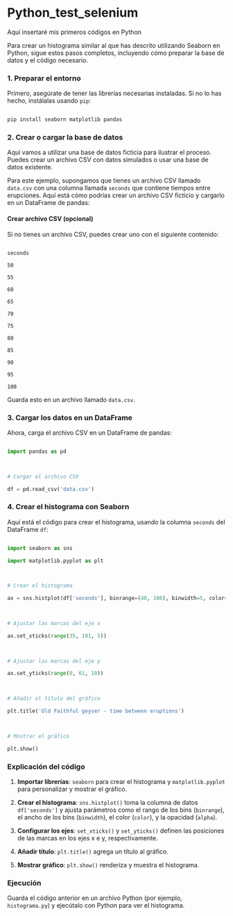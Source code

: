 # Python_test_selenium
Aquí insertaré mis primeros códigos en Python

Para crear un histograma similar al que has descrito utilizando Seaborn en Python, sigue estos pasos completos, incluyendo cómo preparar la base de datos y el código necesario. 

  

### 1. Preparar el entorno 

  

Primero, asegúrate de tener las librerías necesarias instaladas. Si no lo has hecho, instálalas usando `pip`: 

  

```bash 

pip install seaborn matplotlib pandas 

``` 

  

### 2. Crear o cargar la base de datos 

  

Aquí vamos a utilizar una base de datos ficticia para ilustrar el proceso. Puedes crear un archivo CSV con datos simulados o usar una base de datos existente. 

  

Para este ejemplo, supongamos que tienes un archivo CSV llamado `data.csv` con una columna llamada `seconds` que contiene tiempos entre erupciones. Aquí está cómo podrías crear un archivo CSV ficticio y cargarlo en un DataFrame de pandas: 

  

#### Crear archivo CSV (opcional) 

Si no tienes un archivo CSV, puedes crear uno con el siguiente contenido: 

  

```csv 

seconds 

50 

55 

60 

65 

70 

75 

80 

85 

90 

95 

100 

``` 

  

Guarda esto en un archivo llamado `data.csv`. 

  

### 3. Cargar los datos en un DataFrame 

  

Ahora, carga el archivo CSV en un DataFrame de pandas: 

  

```python 

import pandas as pd 

  

# Cargar el archivo CSV 

df = pd.read_csv('data.csv') 

``` 

  

### 4. Crear el histograma con Seaborn 

  

Aquí está el código para crear el histograma, usando la columna `seconds` del DataFrame `df`: 

  

```python 

import seaborn as sns 

import matplotlib.pyplot as plt 

  

# Crear el histograma 

ax = sns.histplot(df['seconds'], binrange=(40, 100), binwidth=5, color='#4285F4', alpha=1) 

  

# Ajustar las marcas del eje x 

ax.set_xticks(range(35, 101, 5)) 

  

# Ajustar las marcas del eje y 

ax.set_yticks(range(0, 61, 10)) 

  

# Añadir el título del gráfico 

plt.title('Old Faithful geyser - time between eruptions') 

  

# Mostrar el gráfico 

plt.show() 

``` 

  

### Explicación del código 

  

1. **Importar librerías**: `seaborn` para crear el histograma y `matplotlib.pyplot` para personalizar y mostrar el gráfico. 

2. **Crear el histograma**: `sns.histplot()` toma la columna de datos `df['seconds']` y ajusta parámetros como el rango de los bins (`binrange`), el ancho de los bins (`binwidth`), el color (`color`), y la opacidad (`alpha`). 

3. **Configurar los ejes**: `set_xticks()` y `set_yticks()` definen las posiciones de las marcas en los ejes x e y, respectivamente. 

4. **Añadir título**: `plt.title()` agrega un título al gráfico. 

5. **Mostrar gráfico**: `plt.show()` renderiza y muestra el histograma. 

  

### Ejecución 

  

Guarda el código anterior en un archivo Python (por ejemplo, `histograma.py`) y ejecútalo con Python para ver el histograma. 
